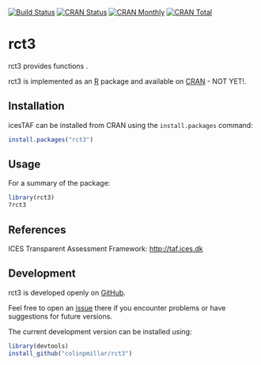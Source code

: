 [![Build Status](https://travis-ci.org/colinpmillar/rct3.svg?branch=master)](https://travis-ci.org/colinpmillar/rct3)
[![CRAN Status](http://r-pkg.org/badges/version/icesTAF)](https://cran.r-project.org/package=rct3)
[![CRAN Monthly](http://cranlogs.r-pkg.org/badges/icesTAF)](https://cran.r-project.org/package=rct3)
[![CRAN Total](http://cranlogs.r-pkg.org/badges/grand-total/icesTAF)](https://cran.r-project.org/package=rct3)


rct3
=======

rct3 provides functions .

rct3 is implemented as an [R](https://www.r-project.org) package and
available on [CRAN](https://cran.r-project.org/package=rct3) - NOT YET!.

Installation
------------

icesTAF can be installed from CRAN using the `install.packages` command:

```R
install.packages("rct3")
```

Usage
-----

For a summary of the package:

```R
library(rct3)
?rct3
```

References
----------

ICES Transparent Assessment Framework:
http://taf.ices.dk

Development
-----------

rct3 is developed openly on
[GitHub](https://github.com/colinpmillar/rct3).

Feel free to open an
[issue](https://github.com/colinpmillar/rct3/issues) there if you
encounter problems or have suggestions for future versions.

The current development version can be installed using:

```R
library(devtools)
install_github("colinpmillar/rct3")
```
